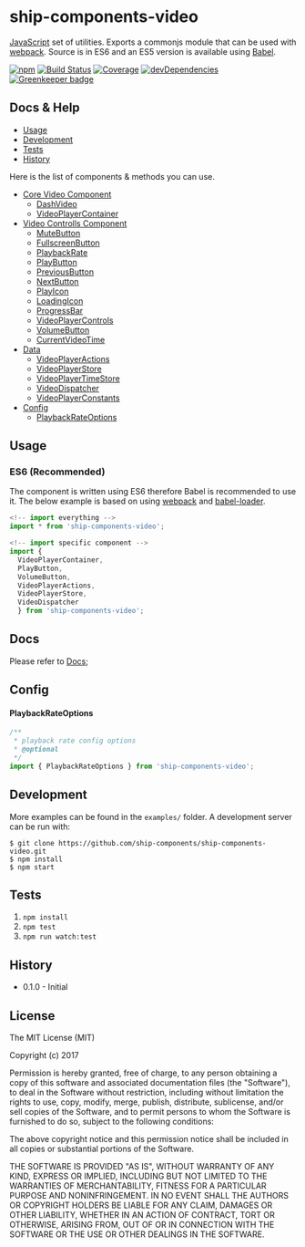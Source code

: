 # ship-components-video

[JavaScript](https://developer.mozilla.org/en-US/docs/Web/JavaScript) set of utilities. Exports a commonjs module that can be used with [webpack](http://webpack.github.io/). Source is in ES6 and an ES5 version is available using [Babel](https://babeljs.io/).

[![npm](https://img.shields.io/npm/v/ship-components-video.svg)](https://www.npmjs.com/package/ship-components-video)
[![Build Status](http://img.shields.io/travis/ship-components/ship-components-video/master.svg?style=flat)](https://travis-ci.org/ship-components/ship-components-video)
[![Coverage](http://img.shields.io/coveralls/ship-components/ship-components-video.svg?style=flat)](https://coveralls.io/github/ship-components/ship-components-video)
[![devDependencies](https://img.shields.io/david/dev/ship-components/ship-components-video.svg?style=flat)](https://david-dm.org/ship-components/ship-components-video?type=dev)
[![Greenkeeper badge](https://badges.greenkeeper.io/ship-components/ship-components-video.svg)](https://greenkeeper.io/)

## Docs & Help

* [Usage](#usage)
* [Development](#development)
* [Tests](#tests)
* [History](#history)

Here is the list of components & methods you can use.

* [Core Video Component](#corevideocomponent)
  * [DashVideo](#dashvideo)
  * [VideoPlayerContainer](#videoplayercontainer)
* [Video Controlls Component](#videocontrollscomponent)
  * [MuteButton](#mutebutton)
  * [FullscreenButton](#fullscreenbutton)
  * [PlaybackRate](#playbackrate)
  * [PlayButton](#playbutton)
  * [PreviousButton](#previousbutton)
  * [NextButton](#nextbutton)
  * [PlayIcon](#playicon)
  * [LoadingIcon](#loadingicon)
  * [ProgressBar](#progressbar)
  * [VideoPlayerControls](#videoplayercontrols)
  * [VolumeButton](#volumebutton)
  * [CurrentVideoTime](#currentvideotime)
* [Data](#data)
  * [VideoPlayerActions](#videoplayeractions)
  * [VideoPlayerStore](#videoplayerstore)
  * [VideoPlayerTimeStore](#videoplayertimeStore)
  * [VideoDispatcher](#videodispatcher)
  * [VideoPlayerConstants](#videoplayerconstants)
* [Config](#cofig)
  * [PlaybackRateOptions](#playbackrateoptions)

## Usage

### ES6 (Recommended)
The component is written using ES6 therefore Babel is recommended to use it. The below example is based on using [webpack](http://webpack.github.io/) and [babel-loader](https://github.com/babel/babel-loader).
```js
<!-- import everything -->
import * from 'ship-components-video';

<!-- import specific component -->
import {
  VideoPlayerContainer,
  PlayButton,
  VolumeButton,
  VideoPlayerActions,
  VideoPlayerStore,
  VideoDispatcher
  } from 'ship-components-video';
```

## Docs
Please refer to [Docs]('/docs');
## Config
#### PlaybackRateOptions
```js
/**
 * playback rate config options
 * @optional
 */
import { PlaybackRateOptions } from 'ship-components-video';
```


## Development
More examples can be found in the `examples/` folder. A development server can be run with:

```shell
$ git clone https://github.com/ship-components/ship-components-video.git
$ npm install
$ npm start
```

## Tests
1. `npm install`
2. `npm test`
3. `npm run watch:test`

## History
* 0.1.0 - Initial

## License
The MIT License (MIT)

Copyright (c) 2017

Permission is hereby granted, free of charge, to any person obtaining a copy
of this software and associated documentation files (the "Software"), to deal
in the Software without restriction, including without limitation the rights
to use, copy, modify, merge, publish, distribute, sublicense, and/or sell
copies of the Software, and to permit persons to whom the Software is
furnished to do so, subject to the following conditions:

The above copyright notice and this permission notice shall be included in all
copies or substantial portions of the Software.

THE SOFTWARE IS PROVIDED "AS IS", WITHOUT WARRANTY OF ANY KIND, EXPRESS OR
IMPLIED, INCLUDING BUT NOT LIMITED TO THE WARRANTIES OF MERCHANTABILITY,
FITNESS FOR A PARTICULAR PURPOSE AND NONINFRINGEMENT. IN NO EVENT SHALL THE
AUTHORS OR COPYRIGHT HOLDERS BE LIABLE FOR ANY CLAIM, DAMAGES OR OTHER
LIABILITY, WHETHER IN AN ACTION OF CONTRACT, TORT OR OTHERWISE, ARISING FROM,
OUT OF OR IN CONNECTION WITH THE SOFTWARE OR THE USE OR OTHER DEALINGS IN THE
SOFTWARE.
